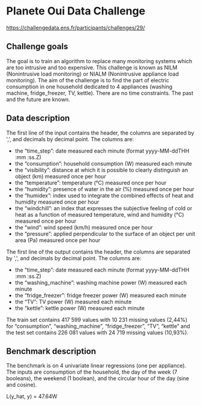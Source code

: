 # Planete Oui Data Challenge

https://challengedata.ens.fr/participants/challenges/29/

## Challenge goals
The goal is to train an algorithm to replace many monitoring systems which are too intrusive and too expensive. This challenge is known as NILM (Nonintrusive load monitoring) or NIALM (Nonintrusive appliance load monitoring). The aim of the challenge is to find the part of electric consumption in one household dedicated to 4 appliances (washing machine, fridge_freezer, TV, kettle). There are no time constraints. The past and the future are known.

## Data description
The first line of the input contains the header, the columns are separated by ',', and decimals by decimal point. The columns are:

* the “time_step”: date measured each minute (format yyyy-MM-ddTHH :mm :ss.Z)
* the “consumption”: household consumption (W) measured each minute
* the “visibility”: distance at which it is possible to clearly distinguish an object (km) measured once per hour
* the “temperature”: temperature (°C) measured once per hour
* the “humidity”: presence of water in the air (%) measured once per hour
* the “humidex”: index used to integrate the combined effects of heat and humidity measured once per hour
* the “windchill”: an index that expresses the subjective feeling of cold or heat as a function of measured temperature, wind and humidity (°C) measured once per hour
* the “wind”: wind speed (km/h) measured once per hour
* the “pressure”: applied perpendicular to the surface of an object per unit area (Pa) measured once per hour

The first line of the output contains the header, the columns are separated by ',', and decimals by decimal point. The columns are:

* the “time_step”: date measured each minute (format yyyy-MM-ddTHH :mm :ss.Z)
* the “washing_machine”: washing machine power (W) measured each minute
* the “fridge_freezer”: fridge freezer power (W) measured each minute
* the “TV”: TV power (W) measured each minute
* the “kettle”: kettle power (W) measured each minute

The train set contains 417 599 values with 10 231 missing values (2,44%) for “consumption”, “washing_machine”, “fridge_freezer”, “TV”, “kettle” and the test set contains 226 081 values with 24 719 missing values (10,93%).

## Benchmark description
The benchmark is on 4 univariate linear regressions (one per appliance). The inputs are consumption of the household, the day of the week (7 booleans), the weekend (1 boolean), and the circular hour of the day (sine and cosine).

L(y_hat, y) = 47.64W
